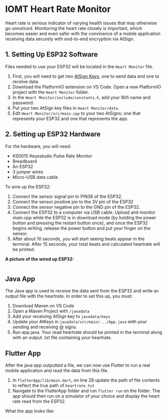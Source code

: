 <h1 id="toc_0">IOMT Heart Rate Monitor</h1>

<p>Heart rate is serious indicator of varying health issues that may otherwise go unnoticed. Monitoring the heart rate closely is important, which becomes easier and even safer with the convinence of a mobile application receiving data securely with end-to-end encryption via AtSign.</p>

<h2 id="toc_1">1. Setting Up ESP32 Software</h2>

<p>Files needed to use your ESP32 will be located in the <code>Heart Monitor</code> file.</p>

<ol>
<li>First, you will need to get two <a href="https://my.atsign.com/dashboard">AtSign Keys</a>, one to send data and one to receive data.</li>
<li>Download the PlatformIO extension on VS Code. Open a new PlatformIO project with the <code>Heart Monitor</code> folder. </li>
<li>In the <code>Heart Monitor/include/constants.h</code>, add your Wifi name and password. </li>
<li>Put your two AtSign key files in <code>Heart Monitor/data</code>.</li>
<li>Edit <code>Heart Monitor/src/main.cpp</code> to your two AtSigns: one that represents your ESP32 and one that represents the app.</li>
</ol>

<h2 id="toc_2">2. Setting up ESP32 Hardware</h2>

<p>For the hardware, you will need:</p>

<ul>
<li>KS0015 Keyestudio Pulse Rate Monitor</li>
<li>Breadboard</li>
<li>An ESP32</li>
<li>3 jumper wires</li>
<li>Micro-USB data cable</li>
</ul>

<p>To wire up the ESP32:</p>

<ol>
<li>Connect the sensor signal pin to PIN36 of the ESP32.</li>
<li>Connect the sensor positive pin to the 3V pin of the ESP32</li>
<li>Connect the sensor negative pin to the GND pin of the ESP32.</li>
<li>Connect the ESP32 to a computer via USB cable. Upload and monitor main.cpp while the ESP32 is in download mode (by holding the power button and pressing the restart button once), and once the ESP32 begins writing, release the power button and put your finger on the sensor.</li>
<li>After about 10 seconds, you will start seeing beats appear in the terminal. After 15 seconds, your total beats and calculated heartrate will be printed.</li>
</ol>

<p><strong>A picture of the wired up ESP32:</strong></p>

<p><img src="https://media.discordapp.net/attachments/833554069070938116/1105699368381714472/image.png?width=942&amp;height=866" alt=""></p>

<h2 id="toc_3">Java App</h2>

<p>The Java app is used to receive the data sent from the ESP32 and write an output file with the heartrate. In order to set this up, you must:</p>

<ol>
<li>Download Maven on VS Code</li>
<li>Open a Maven Project with <code>/javadata</code></li>
<li>Add your receiving AtSign key to <code>javadata/keys</code></li>
<li>Update your AtKeys in <code>javadata/src/main/.../App.java</code> with your sending and receiving @ signs.</li>
<li>Run app.java. Your read heartrate should be printed in the terminal along with an output .txt file containing your heartrate.</li>
</ol>

<h2 id="toc_4">Flutter App</h2>

<p>After the java app outputted a file, we can now use Flutter to run a real mobile application and read the data from this file.</p>

<ol>
<li>In <code>FlutterApp/lib/main.dart</code>, on line 28 update the path of file contents to reflect the true path of <code>heartrate.txt</code></li>
<li>Navigate to the FlutterApp folder and run <code>flutter run</code> on the folder. The app should then run on a simulator of your choice and display the heart rate read from the ESP32.</li>
</ol>

<p>What the app looks like:</p>
<img src="https://media.discordapp.net/attachments/833554069070938116/1105701131155406878/image.png?width=508&amp;height=1056" alt="">
<img src="https://media.discordapp.net/attachments/833554069070938116/1105701176617476159/image.png?width=490&amp;height=1056" alt="">
